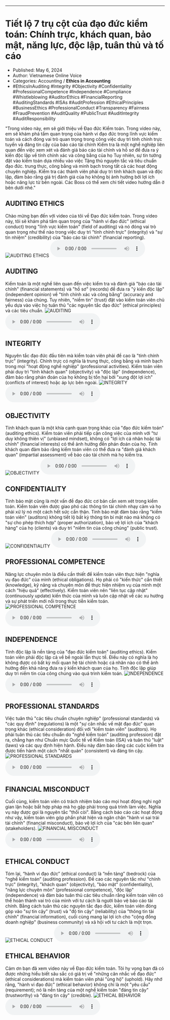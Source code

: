 
---

# Tiết lộ 7 trụ cột của đạo đức kiểm toán: Chính trực, khách quan, bảo mật, năng lực, độc lập, tuân thủ và tố cáo

- Published: May 6, 2024
- Author: Vietnamese Online Voice
- Categories: Accounting / **Ethics in Accounting**
- #EthicsInAuditing #Integrity #Objectivity #Confidentiality #ProfessionalCompetence #Independence #Compliance #Whistleblowing #AuditorEthics #FinancialReporting #AuditingStandards #ISAs #AuditProfession #EthicalPrinciples #BusinessEthics #ProfessionalConduct #Transparency #Fairness #FraudPrevention #AuditQuality #PublicTrust #AuditIntegrity #AuditResponsibility

"Trong video này, em sẽ giới thiệu về Đạo đức Kiểm toán. Trong video này, em sẽ khám phá tầm quan trọng của hành vi đạo đức trong lĩnh vực kiểm toán và cách đóng vai trò quan trọng trong công việc duy trì tính chính trực tuyến và đáng tin cậy của báo cáo tài chính Kiểm tra là một nghề nghiệp liên quan đến việc xem xét và đánh giá báo cáo tài chính và hồ sơ để đưa ra ý kiến ​​độc lập về tính chính xác và công bằng của họ Tuy nhiên, sự tin tưởng đặt vào kiểm toán dựa nhiều vào việc Tặng thủ nguyên tắc và tiêu chuẩn đạo đức. trung thực, công bằng và minh bạch trong tất cả các hoạt động chuyên nghiệp. Kiểm tra các thành viên phải duy trì tính khách quan và độc lập, đảm bảo rằng giá trị đánh giá của họ không bị ảnh hưởng bởi lợi ích hoặc năng lực từ bên ngoài. Các Boss có thể xem chi tiết video hướng dẫn ở bên dưới nhé."


## AUDITING ETHICS

Chào mừng bạn đến với video của tôi về Đạo đức kiểm toán. Trong video này, tôi sẽ khám phá tầm quan trọng của "hành vi đạo đức" (ethical conduct) trong "lĩnh vực kiểm toán" (field of auditing) và nó đóng vai trò quan trọng như thế nào trong việc duy trì "tính chính trực" (integrity) và "sự tín nhiệm" (credibility) của "báo cáo tài chính" (financial reporting).
![AUDITING ETHICS](https://http-archiver-apis-production-80.schnworks.com/storage/images/transitions/2024-05-04/transition--12397544145-Montserrat-Regular-673AB7.jpg)
<audio controls>
    <source src="https://http-archiver-apis-production-80.schnworks.com/storage/storage/audio/file-893271283.mp3" type="audio/mpeg">
</audio>



## AUDITING

Kiểm toán là một nghề liên quan đến việc kiểm tra và đánh giá "báo cáo tài chính" (financial statements) và "hồ sơ" (records) để đưa ra "ý kiến ​​độc lập" (independent opinion) về "tính chính xác và công bằng" (accuracy and fairness) của chúng. Tuy nhiên, "niềm tin" (trust) đặt vào kiểm toán viên chủ yếu dựa vào việc họ tuân thủ "các nguyên tắc đạo đức" (ethical principles) và các tiêu chuẩn.
![AUDITING](https://http-archiver-apis-production-80.schnworks.com/storage/images/transitions/2024-05-04/transition--26638200717-Montserrat-Black-512DA8.jpg)
<audio controls>
    <source src="https://http-archiver-apis-production-80.schnworks.com/storage/storage/audio/file-29842988156.mp3" type="audio/mpeg">
</audio>



## INTEGRITY

Nguyên tắc đạo đức đầu tiên mà kiểm toán viên phải đề cao là "tính chính trực" (integrity). Chính trực có nghĩa là trung thực, công bằng và minh bạch trong mọi "hoạt động nghề nghiệp" (professional activities). Kiểm toán viên phải duy trì "tính khách quan" (objectivity) và "độc lập" (independence), đảm bảo rằng phán đoán của họ không bị tổn hại bởi "xung đột lợi ích" (conflicts of interest) hoặc áp lực bên ngoài.
![INTEGRITY](https://http-archiver-apis-production-80.schnworks.com/storage/images/transitions/2024-05-04/transition-1516153132-Montserrat-Regular-9C27B0.jpg)
<audio controls>
    <source src="https://http-archiver-apis-production-80.schnworks.com/storage/storage/audio/file-7221147256.mp3" type="audio/mpeg">
</audio>



## OBJECTIVITY

Tính khách quan là một khía cạnh quan trọng khác của "đạo đức kiểm toán" (auditing ethics). Kiểm toán viên phải tiếp cận công việc của mình với "tư duy không thiên vị" (unbiased mindset), không có "lợi ích cá nhân hoặc tài chính" (financial interests) có thể ảnh hưởng đến phán đoán của họ. Tính khách quan đảm bảo rằng kiểm toán viên có thể đưa ra "đánh giá khách quan" (impartial assessment) về báo cáo tài chính mà họ kiểm tra.
![OBJECTIVITY](https://http-archiver-apis-production-80.schnworks.com/storage/images/transitions/2024-05-04/transition-1546520065-Montserrat-Regular-512DA8.jpg)
<audio controls>
    <source src="https://http-archiver-apis-production-80.schnworks.com/storage/storage/audio/file-19912589622.mp3" type="audio/mpeg">
</audio>



## CONFIDENTIALITY

Tính bảo mật cũng là một vấn đề đạo đức cơ bản cần xem xét trong kiểm toán. Kiểm toán viên được giao phó các thông tin tài chính nhạy cảm và họ phải xử lý nó một cách hết sức cẩn thận. Tính bảo mật đảm bảo rằng "kiểm toán viên" (auditors) không tiết lộ bất kỳ thông tin bí mật nào mà không có "sự cho phép thích hợp" (proper authorization), bảo vệ lợi ích của "khách hàng" của họ (clients) và duy trì "niềm tin của công chúng" (public trust).
![CONFIDENTIALITY](https://http-archiver-apis-production-80.schnworks.com/storage/images/transitions/2024-05-04/transition-10548829255-Montserrat-Medium-512DA8.jpg)
<audio controls>
    <source src="https://http-archiver-apis-production-80.schnworks.com/storage/storage/audio/file-43204261697.mp3" type="audio/mpeg">
</audio>



## PROFESSIONAL COMPETENCE

Năng lực chuyên môn là điều cần thiết để kiểm toán viên thực hiện "nghĩa vụ đạo đức" của mình (ethical obligations). Họ phải có "kiến thức" cần thiết (knowledge), kỹ năng và chuyên môn để thực hiện nhiệm vụ của mình một cách "hiệu quả" (effectively). Kiểm toán viên nên "liên tục cập nhật" (continuously update) kiến ​​thức của mình và luôn cập nhật về các xu hướng và sự phát triển mới nổi trong thực tiễn kiểm toán.
![PROFESSIONAL COMPETENCE](https://http-archiver-apis-production-80.schnworks.com/storage/images/transitions/2024-05-04/transition--17760659779-Montserrat-Medium-4A148C.jpg)
<audio controls>
    <source src="https://http-archiver-apis-production-80.schnworks.com/storage/storage/audio/file-17604978156.mp3" type="audio/mpeg">
</audio>



## INDEPENDENCE

Tính độc lập là nền tảng của "đạo đức kiểm toán" (auditing ethics). Kiểm toán viên phải độc lập cả về bề ngoài lẫn thực tế. Điều này có nghĩa là họ không được có bất kỳ mối quan hệ tài chính hoặc cá nhân nào có thể ảnh hưởng đến khả năng đưa ra ý kiến ​​khách quan của họ. Tính độc lập giúp duy trì niềm tin của công chúng vào quá trình kiểm toán.
![INDEPENDENCE](https://http-archiver-apis-production-80.schnworks.com/storage/images/transitions/2024-05-04/transition-7909682586-Montserrat-Regular-4A148C.jpg)
<audio controls>
    <source src="https://http-archiver-apis-production-80.schnworks.com/storage/storage/audio/file-34950647925.mp3" type="audio/mpeg">
</audio>



## PROFESSIONAL STANDARDS

Việc tuân thủ "các tiêu chuẩn chuyên nghiệp" (professional standards) và "các quy định" (regulations) là một "sự cân nhắc về mặt đạo đức" quan trọng khác (ethical consideration) đối với "kiểm toán viên" (auditors). Họ phải tuân thủ các tiêu chuẩn do "nghề kiểm toán" (auditing profession) đặt ra, chẳng hạn như Chuẩn mực Quốc tế về Kiểm toán (ISA) và tuân thủ "luật" (laws) và các quy định hiện hành. Điều này đảm bảo rằng các cuộc kiểm tra được tiến hành một cách "nhất quán" (consistent) và đáng tin cậy.
![PROFESSIONAL STANDARDS](https://http-archiver-apis-production-80.schnworks.com/storage/images/transitions/2024-05-04/transition-19292072830-Montserrat-ExtraBold-673AB7.jpg)
<audio controls>
    <source src="https://http-archiver-apis-production-80.schnworks.com/storage/storage/audio/file-6183354271.mp3" type="audio/mpeg">
</audio>



## FINANCIAL MISCONDUCT

Cuối cùng, kiểm toán viên có trách nhiệm báo cáo mọi hoạt động nghi ngờ gian lận hoặc bất hợp pháp mà họ gặp phải trong quá trình làm việc. Nghĩa vụ này được gọi là nguyên tắc "thổi còi". Bằng cách báo cáo các hoạt động như vậy, kiểm toán viên góp phần phát hiện và ngăn chặn "hành vi sai trái tài chính" (financial misconduct), bảo vệ lợi ích của "các bên liên quan" (stakeholders).
![FINANCIAL MISCONDUCT](https://http-archiver-apis-production-80.schnworks.com/storage/images/transitions/2024-05-04/transition--39356658639-Montserrat-Bold-303F9F.jpg)
<audio controls>
    <source src="https://http-archiver-apis-production-80.schnworks.com/storage/storage/audio/file-17026574837.mp3" type="audio/mpeg">
</audio>



## ETHICAL CONDUCT

Tóm lại, “hành vi đạo đức” (ethical conduct) là “nền tảng” (bedrock) của “nghề kiểm toán” (auditing profession). Đề cao các nguyên tắc như "chính trực" (integrity), "khách quan" (objectivity), "bảo mật" (confidentiality), "năng lực chuyên môn" (professional competence), "độc lập" (independence) và đảm bảo tuân thủ các tiêu chuẩn rằng kiểm toán viên có thể hoàn thành vai trò của mình với tư cách là người bảo vệ báo cáo tài chính. Bằng cách tuân thủ các nguyên tắc đạo đức, kiểm toán viên đóng góp vào "sự tin cậy" (trust) và "độ tin cậy" (reliability) của "thông tin tài chính" (financial information), cuối cùng mang lại lợi ích cho "cộng đồng doanh nghiệp" (business community) và xã hội với tư cách là một trọn.
![ETHICAL CONDUCT](https://http-archiver-apis-production-80.schnworks.com/storage/images/transitions/2024-05-04/transition--42039190003-Montserrat-Regular-4A148C.jpg)
<audio controls>
    <source src="https://http-archiver-apis-production-80.schnworks.com/storage/storage/audio/file-21004520200.mp3" type="audio/mpeg">
</audio>



## ETHICAL BEHAVIOR

Cảm ơn bạn đã xem video này về Đạo đức kiểm toán. Tôi hy vọng bạn đã có được những hiểu biết sâu sắc có giá trị về "những cân nhắc về đạo đức" (ethical considerations) mà kiểm toán viên phải "ủng hộ" (uphold). Hãy nhớ rằng, "hành vi đạo đức" (ethical behavior) không chỉ là một "yêu cầu" (requirement); nó là nền tảng của một nghề kiểm toán "đáng tin cậy" (trustworthy) và "đáng tin cậy" (credible).
![ETHICAL BEHAVIOR](https://http-archiver-apis-production-80.schnworks.com/storage/images/transitions/2024-05-04/transition--19304287810-Montserrat-SemiBold-673AB7.jpg)
<audio controls>
    <source src="https://http-archiver-apis-production-80.schnworks.com/storage/storage/audio/file-24898467335.mp3" type="audio/mpeg">
</audio>

